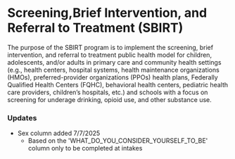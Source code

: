 # Screening,Brief Intervention, and Referral to Treatment (SBIRT)
The purpose of the SBIRT program is to implement the screening, brief intervention, and referral to treatment public health model for children, adolescents, and/or adults in primary care and community health settings (e.g., health centers, hospital systems, health maintenance organizations (HMOs), preferred-provider organizations (PPOs) health plans, Federally Qualified Health Centers (FQHC), behavioral health centers, pediatric health care providers, children’s hospitals, etc.) and schools with a focus on screening for underage drinking, opioid use, and other substance use.

### Updates
- Sex column added 7/7/2025
  - Based on the 'WHAT_DO_YOU_CONSIDER_YOURSELF_TO_BE' column only to be completed at intakes
